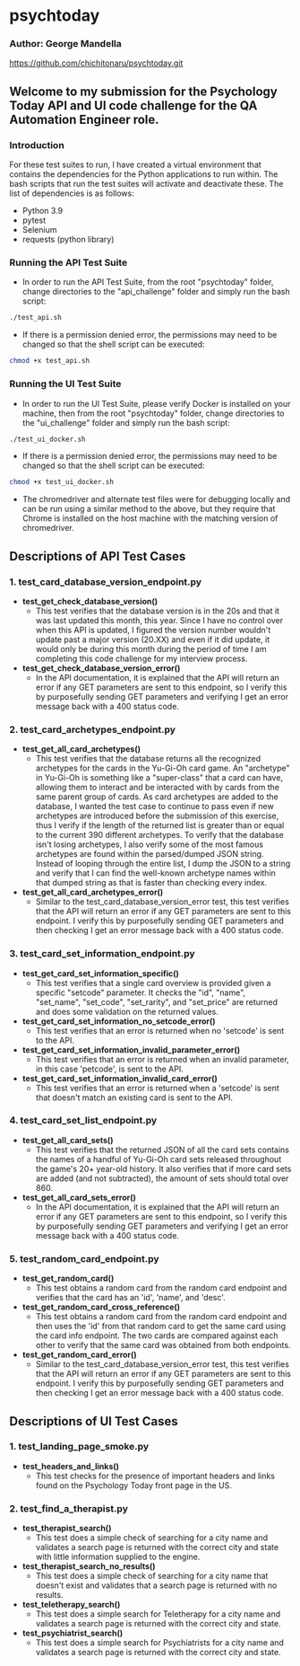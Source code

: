 # psychtoday
### Author: George Mandella

https://github.com/chichitonaru/psychtoday.git

## Welcome to my submission for the Psychology Today API and UI code challenge for the QA Automation Engineer role.

### Introduction
For these test suites to run, I have created a virtual environment that contains the dependencies for the Python applications to run within. The bash scripts that run the test suites will activate and deactivate these. The list of dependencies is as follows:
* Python 3.9
* pytest
* Selenium
* requests (python library)

### Running the API Test Suite
* In order to run the API Test Suite, from the root "psychtoday" folder, change directories to the "api_challenge" folder and simply run the bash script:
```bash
./test_api.sh
```

* If there is a permission denied error, the permissions may need to be changed so that the shell script can be executed:
```bash
chmod +x test_api.sh
```

### Running the UI Test Suite
* In order to run the UI Test Suite, please verify Docker is installed on your machine, then from the root "psychtoday" folder, change directories to the "ui_challenge" folder and simply run the bash script:
```bash
./test_ui_docker.sh
```

* If there is a permission denied error, the permissions may need to be changed so that the shell script can be executed:
```bash
chmod +x test_ui_docker.sh
```

* The chromedriver and alternate test files were for debugging locally and can be run using a similar method to the above, but they require that Chrome is installed on the host machine with the matching version of chromedriver.

## Descriptions of API Test Cases
### 1. test_card_database_version_endpoint.py  
  * **test_get_check_database_version()**
    * This test verifies that the database version is in the 20s and that it was last updated this month, this year. Since I have no control over when this API is updated, I figured the version number wouldn't update past a major version (20.XX) and even if it did update, it would only be during this month during the period of time I am completing this code challenge for my interview process.
  * **test_get_check_database_version_error()**
    * In the API documentation, it is explained that the API will return an error if any GET parameters are sent to this endpoint, so I verify this by purposefully sending GET parameters and verifying I get an error message back with a 400 status code.

### 2. test_card_archetypes_endpoint.py  
  * **test_get_all_card_archetypes()**
    * This test verifies that the database returns all the recognized archetypes for the cards in the Yu-Gi-Oh card game. An "archetype" in Yu-Gi-Oh is something like a "super-class" that a card can have, allowing them to interact and be interacted with by cards from the same parent group of cards. As card archetypes are added to the database, I wanted the test case to continue to pass even if new archetypes are introduced before the submission of this exercise, thus I verify if the length of the returned list is greater than or equal to the current 390 different archetypes. To verify that the database isn't losing archetypes, I also verify some of the most famous archetypes are found within the parsed/dumped JSON string. Instead of looping through the entire list, I dump the JSON to a string and verify that I can find the well-known archetype names within that dumped string as that is faster than checking every index.
  * **test_get_all_card_archetypes_error()**
    * Similar to the test_card_database_version_error test, this test verifies that the API will return an error if any GET parameters are sent to this endpoint. I verify this by purposefully sending GET parameters and then checking I get an error message back with a 400 status code.

### 3. test_card_set_information_endpoint.py  
  * **test_get_card_set_information_specific()**
    * This test verifies that a single card overview is provided given a specific "setcode" parameter. It checks the "id", "name", "set_name", "set_code", "set_rarity", and "set_price" are returned and does some validation on the returned values.
  * **test_get_card_set_information_no_setcode_error()**
    * This test verifies that an error is returned when no 'setcode' is sent to the API.
  * **test_get_card_set_information_invalid_parameter_error()**
    * This test verifies that an error is returned when an invalid parameter, in this case 'petcode', is sent to the API.
  * **test_get_card_set_information_invalid_card_error()**
    * This test verifies that an error is returned when a 'setcode' is sent that doesn't match an existing card is sent to the API.

### 4. test_card_set_list_endpoint.py  
  * **test_get_all_card_sets()**
    * This test verifies that the returned JSON of all the card sets contains the names of a handful of Yu-Gi-Oh card sets released throughout the game's 20+ year-old history. It also verifies that if more card sets are added (and not subtracted), the amount of sets should total over 860.
  * **test_get_all_card_sets_error()**
    * In the API documentation, it is explained that the API will return an error if any GET parameters are sent to this endpoint, so I verify this by purposefully sending GET parameters and verifying I get an error message back with a 400 status code.

### 5. test_random_card_endpoint.py  
  * **test_get_random_card()**
    * This test obtains a random card from the random card endpoint and verifies that the card has an 'id', 'name', and 'desc'.
  * **test_get_random_card_cross_reference()**
    * This test obtains a random card from the random card endpoint and then uses the 'id' from that random card to get the same card using the card info endpoint. The two cards are compared against each other to verify that the same card was obtained from both endpoints.
  * **test_get_random_card_error()**
    * Similar to the test_card_database_version_error test, this test verifies that the API will return an error if any GET parameters are sent to this endpoint. I verify this by purposefully sending GET parameters and then checking I get an error message back with a 400 status code.

## Descriptions of UI Test Cases  
### 1. test_landing_page_smoke.py  
  * **test_headers_and_links()**
    * This test checks for the presence of important headers and links found on the Psychology Today front page in the US.

### 2. test_find_a_therapist.py  
  * **test_therapist_search()**
    * This test does a simple check of searching for a city name and validates a search page is returned with the correct city and state with little information supplied to the engine.
  * **test_therapist_search_no_results()**
    * This test does a simple check of searching for a city name that doesn't exist and validates that a search page is returned with no results.
  * **test_teletherapy_search()**
    * This test does a simple search for Teletherapy for a city name and validates a search page is returned with the correct city and state.
  * **test_psychiatrist_search()**
    * This test does a simple search for Psychiatrists for a city name and validates a search page is returned with the correct city and state.
